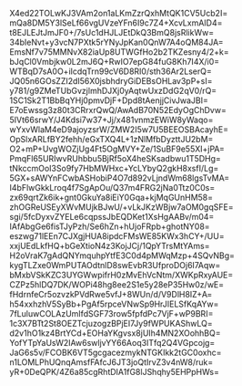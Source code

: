 X4ed22TOLwKJ3VAm2on1aLKmZzrQxhMtQK1CV5Ucb2I=
mQa8DM5Y3lSeLf66vgUVzeYFn6I9c7Z4+XcvLxmAID4=
t8EJLEJtJmJF0+/7sUc1dHJLJEtDkQ3BmQ8jsRlikWw=
34bIeNvt+y3vcN7PXtk5rYNyJpKan0QnW7A4oQM84JA=
EmsNf7v75MMNvX82iaUp8UTWGfHo2b2TKZesny4/2+k=
bJqCl0Vmbjkw0L2mJ6Q+RwIO7epG84fuG8Kh7I4X/i0=
WTBqD7sA0O+iIcdqTrn99cV6D8RI0/sth36Ar2LserQ=
JQ05n6GOsZZI2dI56X0jsbhdryGiDEBsOHLav3pP+sI=
y781/g9ZMeTUbGvzjlmhDJXj0yAqtwUxzDdG2qV0/rQ=
1SC1Sk2T1BbBqYHj0pmvDjF+Dpd8tAenjjCivJwaJBI=
E7oEwssg3z80t3CRrxrQwQ/AwAdB70N52EdyOgChDvw=
5IVt66srwY/J4Kdsi7w37+Jj/x481vnmzEWiW8yWaqo=
wYxvWlaM4eD9ajoyzsrW/ZMW2I5w7U5BEEOSBAcayhE=
OpSlxARLfBY2fehh/eGxTXQ4L+1zNlMfbDyzttJU2bM=
O2+mP+UvgWOZjUg4Ft5OgMVY+Ze/1SuBF9e55XI+jPA=
PmqFl65URIwvRUhbbu5BjRf5oX4heSKsadbwu1T5DHg=
tNkccmOoI3So9fy7HbMWHxc+YcLYbyQ2gkH8xsfI/Lg=
5GX+sAWYnFCwbASHobiP4O7d892vLjndWm68lgsTvMA=
I4bFlwGkkLroq4f7SgApOu/Q37m4FRG2jNa0Ttz0C0s=
zx69qrtZk6ik+gnt0GkuYa8iEiY0Gqa+kjMqGUnHM58=
zhOGReUSEyXWvMUjkBJwU/+vLkJKzWBjw7aOM0gqSFE=
sgi/5fcDyxvZYELe6cqpssJbEQDKet1XsHgAABv/m04=
IAfAbgGe6fisTJyPzh/Se6hZn+hUjoFRpb+ghotNY08=
eszwg71lEEn7CJXgjHUA8ipdcFMsWE85KWx3hCY+/UU=
xxjUEdLkfHQ+bGeXtioN4z3KojJCj/1QpYTrsMtYAms=
H2oVraK7gAdQNYmquhpYtfE3C0d4pMWqMzp+4SQvNBg=
kygTLZxe0WmPUTAOdtnlD8swEvbR3UfproDOj6I7Aqw=
bMxbVSkKZC3UYGWwpifrH0zMvEhVcNtm/XWKpRxyAUE=
CZPz5hlDQ7DK/WOPi48hg8ee2S1e5y28eP35Hw0z/wE=
fHdrnfeCr5ozvzkPVdRwe5vfJ+8WUn/d/V9DlH8IZ+A=
h54xxhzhV5SyBb+PgAf5rpceVNwSp9HrJIELSfKqAYw=
7fLuluwCOLAzUmIfdSGF73row5fpfdPc7VjF+wP9BRI=
1c3X7BTt2St8OEZTcjuzogzBPjEI7Jy9fWPUKAShwLQ=
d2v1hO1kz4BrtYCd+EOHaYKgvsx8jUIh4MN2XOohhBQ=
YofYTpYaUsW2IAw6swljvYY66Aoq3ITfq2Q4VGpcojg=
JaG6s5v/FCOBK6VT5gcgacezmykNTGKIkk2tGC0oxhc=
n1LOMLPhUQnqAmsfFAfcJ6JT3joQtIrvZ3v4nW8/ruk=
yR+0DeQPK/4Z6a85cgRhtDIA1fG8lJShqhy5EHPpHWs=
